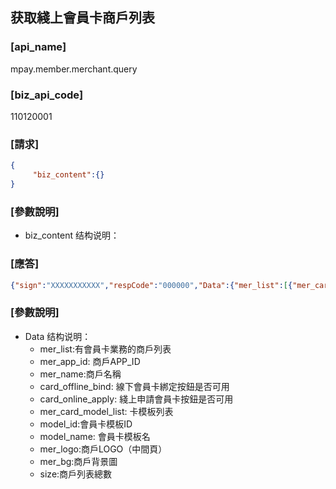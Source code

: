 ## 获取綫上會員卡商戶列表

### [api_name]
mpay.member.merchant.query
### [biz_api_code]
110120001

### [請求]
```json
{
     "biz_content":{}
}
```

### [參數說明]
* biz_content 结构说明：


### [應答]
```json
{"sign":"XXXXXXXXXXX","respCode":"000000","Data":{"mer_list":[{"mer_card_model_list":[{"mer_logo":"http://pay.macaupass.com/oms/logo.png","model_id":"0000000000001","mer_bg":"http://pay.macaupass.com/oms/bg.png","model_name":"紅色會員卡"}],"card_offline_bind":true,"mer_name":"澳門工會聯合總會","mer_app_id":"0000000001","card_online_apply":false},{"mer_card_model_list":[{"mer_logo":"http://pay.macaupass.com/oms/logo.png","model_id":"0000000000002","mer_bg":"http://pay.macaupass.com/oms/bg.png","model_name":"藍色會員卡"}],"card_offline_bind":true,"mer_name":"澳門婦女聯合總會","mer_app_id":"0000000002","card_online_apply":true}],"size":2},"respMsg":"success"}
```


### [參數說明]
* Data 结构说明：
  * mer_list:有會員卡業務的商戶列表
   * mer_app_id: 商戶APP_ID
   * mer_name:商戶名稱
   * card_offline_bind: 線下會員卡綁定按鈕是否可用
   * card_online_apply: 綫上申請會員卡按鈕是否可用
   * mer_card_model_list: 卡模板列表
    * model_id:會員卡模板ID
    * model_name: 會員卡模板名
    * mer_logo:商戶LOGO（中間頁）
    * mer_bg:商戶背景圖
  * size:商戶列表總數